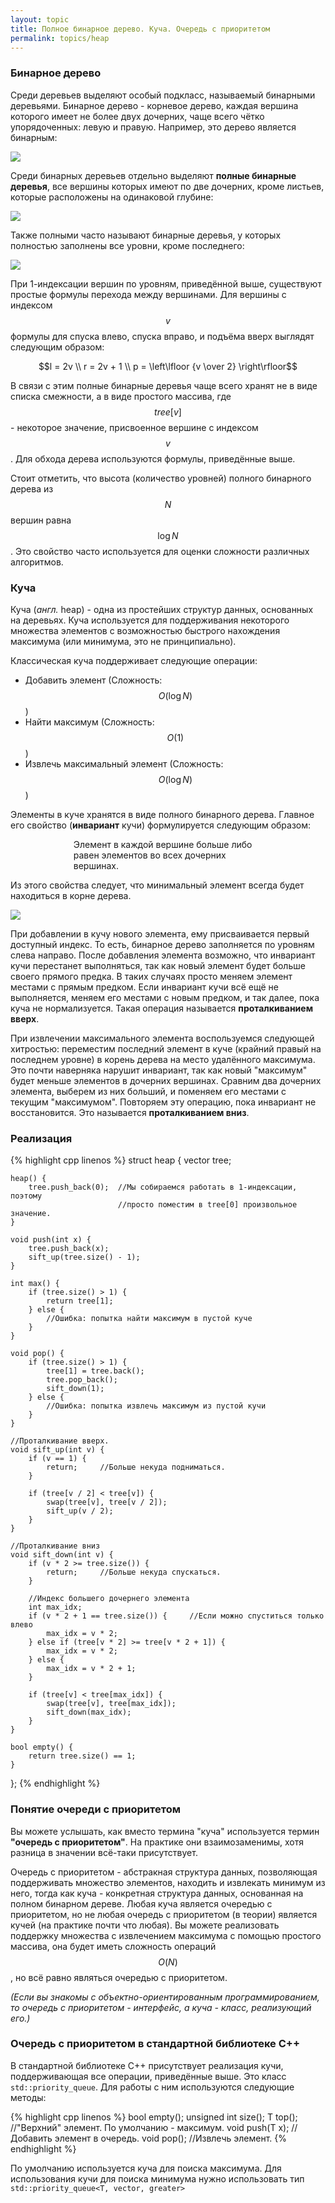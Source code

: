 ```yaml
---
layout: topic
title: Полное бинарное дерево. Куча. Очередь с приоритетом
permalink: topics/heap
---
```


### Бинарное дерево

Среди деревьев выделяют особый подкласс, называемый бинарными деревьями.
Бинарное дерево - корневое дерево, каждая вершина которого имеет
не более двух дочерних, чаще всего чётко упорядоченных: левую и правую.
Например, это дерево является бинарным:

<img style="display: block; margin: auto" src="/resources/bintree.png" />

Среди бинарных деревьев отдельно выделяют **полные бинарные деревья**, все вершины которых имеют по две дочерних, кроме листьев, которые расположены на
одинаковой глубине:

<img style="display: block; margin: auto" src="/resources/balanced_bintree.png" />

Также полными часто называют бинарные деревья, у которых полностью заполнены все
уровни, кроме последнего:

<img style="display: block; margin: auto" src="/resources/balanced_bintree2.png" />

При 1-индексации вершин по уровням, приведённой выше, существуют простые формулы
перехода между вершинами. Для вершины с индексом $$v$$ формулы для спуска влево,
спуска вправо, и подъёма вверх выглядят следующим образом:

$$l = 2v \\
r = 2v + 1 \\
p = \left\lfloor {v \over 2} \right\rfloor$$

В связи с этим полные бинарные деревья чаще всего хранят не в виде списка
смежности, а в виде простого массива, где $$tree[v]$$ - некоторое значение,
присвоенное вершине с индексом $$v$$. Для обхода дерева используются формулы,
приведённые выше.

Стоит отметить, что высота (количество уровней) полного бинарного дерева из
$$N$$ вершин равна $$\log N$$. Это свойство часто используется для оценки сложности
различных алгоритмов.

### Куча

Куча (*англ.* heap) - одна из простейших структур данных,
основанных на деревьях. Куча используется для поддерживания некоторого множества
элементов с возможностью быстрого нахождения максимума (или минимума, это не
принципиально).

Классическая куча поддерживает следующие операции:


- Добавить элемент (Сложность: $$O(\log N)$$)
- Найти максимум (Сложность: $$O(1)$$)</lI>
- Извлечь максимальный элемент (Сложность: $$O(\log N)$$)


Элементы в куче хранятся в виде полного бинарного дерева. Главное его
свойство (**инвариант** кучи) формулируется следующим образом:

<p style="display: block; margin: auto; width: 60%">
Элемент в каждой вершине больше либо равен элементов во всех дочерних вершинах.


Из этого свойства следует, что минимальный элемент всегда будет находиться
в корне дерева.

<img style="display: block; margin: auto" src="/resources/Max-Heap.png" />

При добавлении в кучу нового элемента, ему присваивается первый доступный
индекс. То есть, бинарное дерево заполняется по уровням слева направо. После
добавления элемента возможно, что инвариант кучи перестанет выполняться, так
как новый элемент будет больше своего прямого предка. В таких случаях просто
меняем элемент местами с прямым предком. Если инвариант кучи всё ещё не
выполняется, меняем его местами с новым предком, и так далее, пока куча не
нормализуется. Такая операция называется **проталкиванием вверх**.

При извлечении максимального элемента воспользуемся следующей хитростью:
переместим последний элемент в куче (крайний правый на последнем уровне) в
корень дерева на место удалённого максимума. Это почти наверняка нарушит
инвариант, так как новый "максимум" будет меньше элементов в дочерних вершинах.
Сравним два дочерних элемента, выберем из них больший, и поменяем его местами
с текущим "максимумом". Повторяем эту операцию, пока инвариант не восстановится.
Это называется **проталкиванием вниз**.

### Реализация

{% highlight cpp linenos %}
struct heap {
    vector<int> tree;

    heap() {
        tree.push_back(0);  //Мы собираемся работать в 1-индексации, поэтому
                            //просто поместим в tree[0] произвольное значение.
    }

    void push(int x) {
        tree.push_back(x);
        sift_up(tree.size() - 1);
    }

    int max() {
        if (tree.size() > 1) {
            return tree[1];
        } else {
            //Ошибка: попытка найти максимум в пустой куче
        }
    }

    void pop() {
        if (tree.size() > 1) {
            tree[1] = tree.back();
            tree.pop_back();
            sift_down(1);
        } else {
            //Ошибка: попытка извлечь максимум из пустой кучи
        }
    }

    //Проталкивание вверх.
    void sift_up(int v) {
        if (v == 1) {
            return;     //Больше некуда подниматься.
        }

        if (tree[v / 2] < tree[v]) {
            swap(tree[v], tree[v / 2]);
            sift_up(v / 2);
        }
    }

    //Проталкивание вниз
    void sift_down(int v) {
        if (v * 2 >= tree.size()) {
            return;     //Больше некуда спускаться.
        }

        //Индекс большего дочернего элемента
        int max_idx;
        if (v * 2 + 1 == tree.size()) {     //Если можно спуститься только влево
            max_idx = v * 2;
        } else if (tree[v * 2] >= tree[v * 2 + 1]) {
            max_idx = v * 2;
        } else {
            max_idx = v * 2 + 1;
        }

        if (tree[v] < tree[max_idx]) {
            swap(tree[v], tree[max_idx]);
            sift_down(max_idx);
        }
    }

    bool empty() {
        return tree.size() == 1;
    }
};
{% endhighlight %}


### Понятие очереди с приоритетом

Вы можете услышать, как вместо термина "куча" используется термин **"очередь
с приоритетом"**. На практике они взаимозаменимы, хотя разница в значении
всё-таки присутствует.

Очередь с приоритетом - абстракная структура данных,
позволяющая поддерживать множество элементов, находить и извлекать минимум из
него, тогда как куча - конкретная структура данных, основанная на полном
бинарном дереве. Любая куча является очередью с приоритетом, но не любая очередь
с приоритетом (в теории) является кучей (на практике почти что любая). Вы можете
реализовать поддержку множества с извлечением максимума с помощью простого массива,
она будет иметь сложность операций $$O(N)$$, но всё равно являться очередью с
приоритетом.

*(Если вы знакомы с объектно-ориентированным программированием, то очередь с
приоритетом - интерфейс, а куча - класс, реализующий его.)*

### Очередь с приоритетом в стандартной библиотеке C++

В стандартной библиотеке C++ присутствует реализация кучи, поддерживающая
все операции, приведённые выше. Это класс <code>std::priority_queue<T></code>.
Для работы с ним используются следующие методы:

{% highlight cpp linenos %}
bool empty();
unsigned int size();
T top();            //"Верхний" элемент. По умолчанию - максимум.
void push(T x);     //Добавить элемент в очередь.
void pop();         //Извлечь элемент.
{% endhighlight %}


По умолчанию используется куча для поиска максимума. Для использования кучи
для поиска минимума нужно использовать тип <code>std::priority_queue<T, vector<T>, greater<T>></code>
